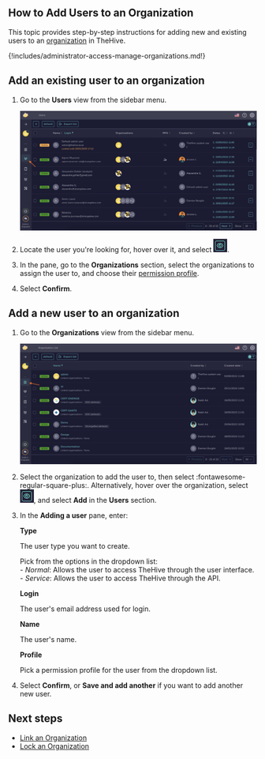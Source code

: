 ## How to Add Users to an Organization

This topic provides step-by-step instructions for adding new and existing users to an [organization](about-organizations.md) in TheHive.

{!includes/administrator-access-manage-organizations.md!}

## Add an existing user to an organization

1. Go to the **Users** view from the sidebar menu.

    ![Users view](../../images/administration-guides/add-users-to-an-organization-existing.png)

2. Locate the user you're looking for, hover over it, and select ![Eye](../../images/administration-guides/manage-organizations-eye.png).

3. In the pane, go to the **Organizations** section, select the organizations to assign the user to, and choose their [permission profile](../../administration/profiles.md).

4. Select **Confirm**.

## Add a new user to an organization

1. Go to the **Organizations** view from the sidebar menu.

    ![Organizations view](../../images/administration-guides/manage-organizations-organizations-view.png) 

2. Select the organization to add the user to, then select :fontawesome-regular-square-plus:. Alternatively, hover over the organization, select ![Eye](../../images/administration-guides/manage-organizations-eye.png), and select **Add** in the **Users** section.

3. In the **Adding a user** pane, enter:

    **Type**

    The user type you want to create.

    Pick from the options in the dropdown list:   
        - *Normal*: Allows the user to access TheHive through the user interface.  
        - *Service*: Allows the user to access TheHive through the API.

    **Login**

    The user's email address used for login.

    **Name**

    The user's name.

    **Profile**

    Pick a permission profile for the user from the dropdown list.

4. Select **Confirm**, or **Save and add another** if you want to add another new user.

## Next steps

* [Link an Organization](link-an-organization.md)
* [Lock an Organization](lock-an-organization.md)